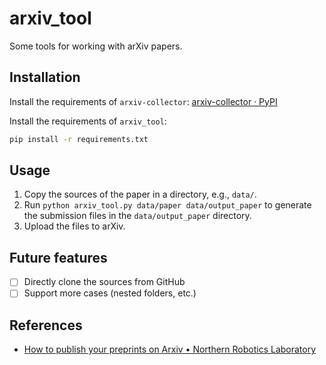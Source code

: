 # arxiv_tool

Some tools for working with arXiv papers.

## Installation

Install the requirements of `arxiv-collector`: [arxiv-collector · PyPI](https://pypi.org/project/arxiv-collector/#requirements)

Install the requirements of `arxiv_tool`:

```bash
pip install -r requirements.txt
```

## Usage
1. Copy the sources of the paper in a directory, e.g., `data/`.
2. Run `python arxiv_tool.py data/paper data/output_paper` to generate the submission files in the `data/output_paper` directory.
3. Upload the files to arXiv.

## Future features
- [ ] Directly clone the sources from GitHub
- [ ] Support more cases (nested folders, etc.)

## References
- [How to publish your preprints on Arxiv • Northern Robotics Laboratory](https://norlab.ulaval.ca/research/publish-prepints-arxiv/)
